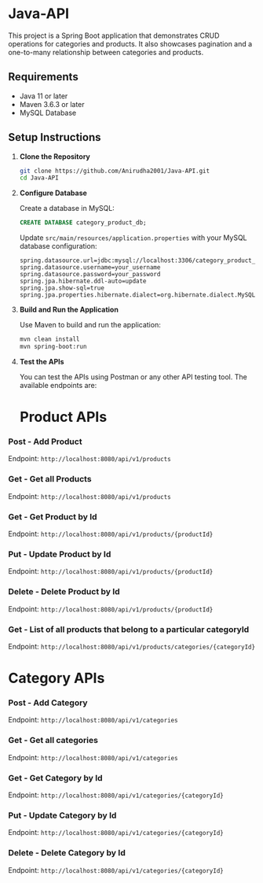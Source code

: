 # Java-API

This project is a Spring Boot application that demonstrates CRUD operations for categories and products. It also showcases pagination and a one-to-many relationship between categories and products.

## Requirements

- Java 11 or later
- Maven 3.6.3 or later
- MySQL Database

## Setup Instructions

1. **Clone the Repository**

    ```bash
    git clone https://github.com/Anirudha2001/Java-API.git
    cd Java-API
    ```

2. **Configure Database**

    Create a database in MySQL:

    ```sql
    CREATE DATABASE category_product_db;
    ```

    Update `src/main/resources/application.properties` with your MySQL database configuration:

    ```properties
    spring.datasource.url=jdbc:mysql://localhost:3306/category_product_db
    spring.datasource.username=your_username
    spring.datasource.password=your_password
    spring.jpa.hibernate.ddl-auto=update
    spring.jpa.show-sql=true
    spring.jpa.properties.hibernate.dialect=org.hibernate.dialect.MySQL5Dialect
    ```

3. **Build and Run the Application**

    Use Maven to build and run the application:

    ```bash
    mvn clean install
    mvn spring-boot:run
    ```

4. **Test the APIs**

    You can test the APIs using Postman or any other API testing tool. The available endpoints are:

   # Product APIs

### Post - Add Product
Endpoint: `http://localhost:8080/api/v1/products`

### Get - Get all Products
Endpoint: `http://localhost:8080/api/v1/products`

### Get - Get Product by Id
Endpoint: `http://localhost:8080/api/v1/products/{productId}`

### Put - Update Product by Id
Endpoint: `http://localhost:8080/api/v1/products/{productId}`

### Delete - Delete Product by Id
Endpoint: `http://localhost:8080/api/v1/products/{productId}`

### Get - List of all products that belong to a particular categoryId
Endpoint: `http://localhost:8080/api/v1/products/categories/{categoryId}`

# Category APIs

### Post - Add Category
Endpoint: `http://localhost:8080/api/v1/categories`

### Get - Get all categories
Endpoint: `http://localhost:8080/api/v1/categories`

### Get - Get Category by Id
Endpoint: `http://localhost:8080/api/v1/categories/{categoryId}`

### Put - Update Category by Id
Endpoint: `http://localhost:8080/api/v1/categories/{categoryId}`

### Delete - Delete Category by Id
Endpoint: `http://localhost:8080/api/v1/categories/{categoryId}`


